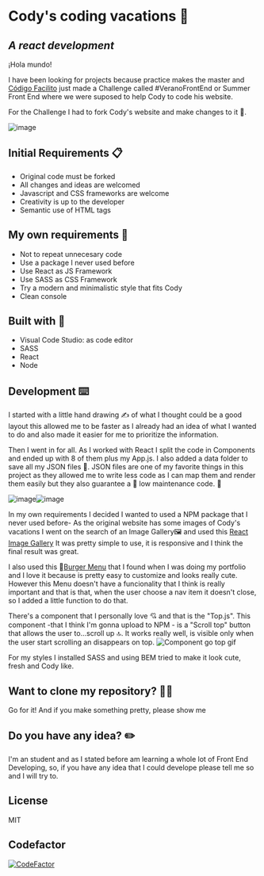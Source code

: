 # Cody's coding vacations 🐊
## _A react development_

¡Hola mundo!

I have been looking for projects because practice makes the master and [Código Facilito](https://codigofacilito.com/usuarios/mis_cursos) just made a Challenge called  #VeranoFrontEnd or Summer Front End where we were suposed to help Cody to code his website.

For the Challenge I had to fork Cody's website and make changes to it 🐊.

![image](https://user-images.githubusercontent.com/81619759/128363332-6254bf58-ec43-431a-9366-0d174887b566.png)


## Initial Requirements 📋

- Original code must be forked
- All changes and ideas are welcomed
- Javascript and CSS frameworks are welcome
- Creativity is  up to the developer
- Semantic use of HTML tags

## My own requirements 🌟

- Not to repeat unnecesary code
- Use a package I never  used before
- Use React as JS Framework
- Use SASS as CSS Framework
- Try a modern and minimalistic style that fits Cody
- Clean console

## Built with 🔨
- Visual Code Studio: as code editor
- SASS
- React
- Node

## Development ⌨️

I started with a little hand drawing ✍️ of what  I thought could be a good layout this allowed me to be faster  as I already had an idea of what I wanted to do and also made it easier for me to prioritize the information.

Then I went  in for all. As I worked with React I split the code in Components and ended up with 8 of them plus my App.js. I also added a data folder to save all my JSON files 📂. JSON files are one of my favorite things in this project as they allowed me to write less code as I can map them and render them easily but they also guarantee a 🚧 low maintenance code. 🚧

![image](https://user-images.githubusercontent.com/81619759/128156381-f30c4bec-4035-4f10-8e20-83b460c0f8d0.png)![image](https://user-images.githubusercontent.com/81619759/128156434-e83e2a77-4c9a-4583-85b1-ac9ec070a02c.png)

In my own requirements I decided I wanted  to used  a NPM package that  I  never used before- As the original website has some images of Cody's vacations I went on the search of an Image Gallery🖼️ and used this [React Image Gallery](https://www.npmjs.com/package/react-image-gallery) It was pretty simple  to use, it is responsive and I think the final result was great.

I also used this 🍔[Burger Menu](https://www.npmjs.com/package/react-burger-menu) that I found when I was doing my portfolio and I love it because is pretty easy to customize and looks really cute. However this Menu doesn't have a funcionality that I think is really important and that is that, when the user choose a nav item it doesn't close, so I added a  little function to do that.

There's a component that I personally love 💘 and that is the "Top.js". This component -that I think I'm gonna upload to NPM - is a "Scroll top" button that allows the user to...scroll up 🔝. It works really well, is visible only when the user start scrolling an disappears on top. 
![Component go top gif](https://user-images.githubusercontent.com/81619759/128014253-a4d5a79c-0fc0-4d31-b0fc-ea4dd7a128e5.gif)

For my styles I installed SASS and using BEM tried to make it look cute, fresh and Cody like.

## Want to clone my repository? 🐑🐑

Go for it! And if you make something pretty, please show me

## Do you have any idea? ✏️

I'm an student and as I stated before am learning a whole lot of Front End Developing, so, if  you have any idea that I could develope please tell me so and I will try to.

## License

MIT

## Codefactor 
[![CodeFactor](https://www.codefactor.io/repository/github/silviaespanagil/vacaciones-cody/badge)](https://www.codefactor.io/repository/github/silviaespanagil/vacaciones-cody)
